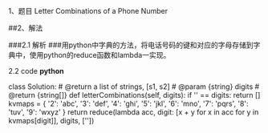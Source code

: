 1、题目
Letter Combinations of a Phone Number

##2、解法

###2.1 解析
###用python中字典的方法，将电话号码的键和对应的字母存储到字典中，使用python的reduce函数和lambda一实现。

2.2 code
**python**

class Solution:
    # @return a list of strings, [s1, s2]
    # @param {string} digits
    # @return {string[]}
    def letterCombinations(self, digits):
        if '' == digits: return []
        kvmaps = {
            '2': 'abc',
            '3': 'def',
            '4': 'ghi',
            '5': 'jkl',
            '6': 'mno',
            '7': 'pqrs',
            '8': 'tuv',
            '9': 'wxyz'
        }
        return reduce(lambda acc, digit: [x + y for x in acc for y in kvmaps[digit]], digits, [''])
